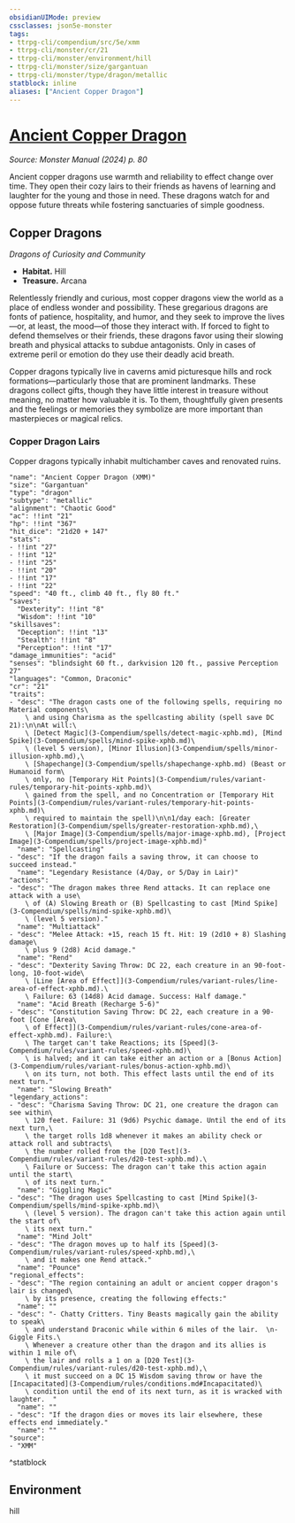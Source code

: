 ```yaml
---
obsidianUIMode: preview
cssclasses: json5e-monster
tags:
- ttrpg-cli/compendium/src/5e/xmm
- ttrpg-cli/monster/cr/21
- ttrpg-cli/monster/environment/hill
- ttrpg-cli/monster/size/gargantuan
- ttrpg-cli/monster/type/dragon/metallic
statblock: inline
aliases: ["Ancient Copper Dragon"]
---
```

# [Ancient Copper Dragon](3-Compendium\bestiary\dragon/ancient-copper-dragon-xmm.md)
*Source: Monster Manual (2024) p. 80*  

Ancient copper dragons use warmth and reliability to effect change over time. They open their cozy lairs to their friends as havens of learning and laughter for the young and those in need. These dragons watch for and oppose future threats while fostering sanctuaries of simple goodness.

## Copper Dragons

*Dragons of Curiosity and Community*

- **Habitat.** Hill  
- **Treasure.** Arcana  

Relentlessly friendly and curious, most copper dragons view the world as a place of endless wonder and possibility. These gregarious dragons are fonts of patience, hospitality, and humor, and they seek to improve the lives—or, at least, the mood—of those they interact with. If forced to fight to defend themselves or their friends, these dragons favor using their slowing breath and physical attacks to subdue antagonists. Only in cases of extreme peril or emotion do they use their deadly acid breath.

Copper dragons typically live in caverns amid picturesque hills and rock formations—particularly those that are prominent landmarks. These dragons collect gifts, though they have little interest in treasure without meaning, no matter how valuable it is. To them, thoughtfully given presents and the feelings or memories they symbolize are more important than masterpieces or magical relics.

### Copper Dragon Lairs

Copper dragons typically inhabit multichamber caves and renovated ruins.

```statblock
"name": "Ancient Copper Dragon (XMM)"
"size": "Gargantuan"
"type": "dragon"
"subtype": "metallic"
"alignment": "Chaotic Good"
"ac": !!int "21"
"hp": !!int "367"
"hit_dice": "21d20 + 147"
"stats":
- !!int "27"
- !!int "12"
- !!int "25"
- !!int "20"
- !!int "17"
- !!int "22"
"speed": "40 ft., climb 40 ft., fly 80 ft."
"saves":
  "Dexterity": !!int "8"
  "Wisdom": !!int "10"
"skillsaves":
  "Deception": !!int "13"
  "Stealth": !!int "8"
  "Perception": !!int "17"
"damage_immunities": "acid"
"senses": "blindsight 60 ft., darkvision 120 ft., passive Perception 27"
"languages": "Common, Draconic"
"cr": "21"
"traits":
- "desc": "The dragon casts one of the following spells, requiring no Material components\
    \ and using Charisma as the spellcasting ability (spell save DC 21):\n\nAt will:\
    \ [Detect Magic](3-Compendium/spells/detect-magic-xphb.md), [Mind Spike](3-Compendium/spells/mind-spike-xphb.md)\
    \ (level 5 version), [Minor Illusion](3-Compendium/spells/minor-illusion-xphb.md),\
    \ [Shapechange](3-Compendium/spells/shapechange-xphb.md) (Beast or Humanoid form\
    \ only, no [Temporary Hit Points](3-Compendium/rules/variant-rules/temporary-hit-points-xphb.md)\
    \ gained from the spell, and no Concentration or [Temporary Hit Points](3-Compendium/rules/variant-rules/temporary-hit-points-xphb.md)\
    \ required to maintain the spell)\n\n1/day each: [Greater Restoration](3-Compendium/spells/greater-restoration-xphb.md),\
    \ [Major Image](3-Compendium/spells/major-image-xphb.md), [Project Image](3-Compendium/spells/project-image-xphb.md)"
  "name": "Spellcasting"
- "desc": "If the dragon fails a saving throw, it can choose to succeed instead."
  "name": "Legendary Resistance (4/Day, or 5/Day in Lair)"
"actions":
- "desc": "The dragon makes three Rend attacks. It can replace one attack with a use\
    \ of (A) Slowing Breath or (B) Spellcasting to cast [Mind Spike](3-Compendium/spells/mind-spike-xphb.md)\
    \ (level 5 version)."
  "name": "Multiattack"
- "desc": "Melee Attack: +15, reach 15 ft. Hit: 19 (2d10 + 8) Slashing damage\
    \ plus 9 (2d8) Acid damage."
  "name": "Rend"
- "desc": "Dexterity Saving Throw: DC 22, each creature in an 90-foot-long, 10-foot-wide\
    \ [Line [Area of Effect]](3-Compendium/rules/variant-rules/line-area-of-effect-xphb.md).\
    \ Failure: 63 (14d8) Acid damage. Success: Half damage."
  "name": "Acid Breath (Recharge 5-6)"
- "desc": "Constitution Saving Throw: DC 22, each creature in a 90-foot [Cone [Area\
    \ of Effect]](3-Compendium/rules/variant-rules/cone-area-of-effect-xphb.md). Failure:\
    \ The target can't take Reactions; its [Speed](3-Compendium/rules/variant-rules/speed-xphb.md)\
    \ is halved; and it can take either an action or a [Bonus Action](3-Compendium/rules/variant-rules/bonus-action-xphb.md)\
    \ on its turn, not both. This effect lasts until the end of its next turn."
  "name": "Slowing Breath"
"legendary_actions":
- "desc": "Charisma Saving Throw: DC 21, one creature the dragon can see within\
    \ 120 feet. Failure: 31 (9d6) Psychic damage. Until the end of its next turn,\
    \ the target rolls 1d8 whenever it makes an ability check or attack roll and subtracts\
    \ the number rolled from the [D20 Test](3-Compendium/rules/variant-rules/d20-test-xphb.md).\
    \ Failure or Success: The dragon can't take this action again until the start\
    \ of its next turn."
  "name": "Giggling Magic"
- "desc": "The dragon uses Spellcasting to cast [Mind Spike](3-Compendium/spells/mind-spike-xphb.md)\
    \ (level 5 version). The dragon can't take this action again until the start of\
    \ its next turn."
  "name": "Mind Jolt"
- "desc": "The dragon moves up to half its [Speed](3-Compendium/rules/variant-rules/speed-xphb.md),\
    \ and it makes one Rend attack."
  "name": "Pounce"
"regional_effects":
- "desc": "The region containing an adult or ancient copper dragon's lair is changed\
    \ by its presence, creating the following effects:"
  "name": ""
- "desc": "- Chatty Critters. Tiny Beasts magically gain the ability to speak\
    \ and understand Draconic while within 6 miles of the lair.  \n- Giggle Fits.\
    \ Whenever a creature other than the dragon and its allies is within 1 mile of\
    \ the lair and rolls a 1 on a [D20 Test](3-Compendium/rules/variant-rules/d20-test-xphb.md),\
    \ it must succeed on a DC 15 Wisdom saving throw or have the [Incapacitated](3-Compendium/rules/conditions.md#Incapacitated)\
    \ condition until the end of its next turn, as it is wracked with laughter.  "
  "name": ""
- "desc": "If the dragon dies or moves its lair elsewhere, these effects end immediately."
  "name": ""
"source":
- "XMM"
```
^statblock

## Environment

hill